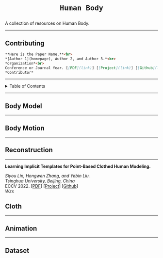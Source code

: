 # <p align=center>`Human Body`</p>
A collection of resources on Human Body.

------

## Contributing
``` markdown
**Here is the Paper Name.**<br>
*[Author 1](homepage), Author 2, and Author 3.*<br>
*organization*<br>
Conference or Journal Year. [[PDF](link)] [[Project](link)] [[Github](link)] [[Video](link)] [[Data](link)]
*Contributor*
```
------

<details><summary>Table of Contents</summary><p>

- [Body Model](#Body-Model)
- [Body Motion](#Body-Motion)
- [Cloth](#Cloth)
- [Animation](#Cloth)
- [Neural Rendering](#Neural-Rendering)
- [Reconstruction](#Reconstruction)
- [Dataset](#Dataset)
</p></details><p></p>

------
## Body Model 
------
## Body Motion
------
## Reconstruction
------
**Learning Implicit Templates for Point-Based Clothed Human Modeling.**<br>

*Siyou Lin, Hongwen Zhang, and Yebin Liu.*<br>
*Tsinghua University, Beijing, China*<br>
ECCV 2022. [[PDF](link)] [[Project](https://jsnln.github.io/fite/index.html)] [[Github](https://github.com/jsnln/fite)] <br>
*Wzx*

## Cloth
------

## Animation
------

## Dataset

